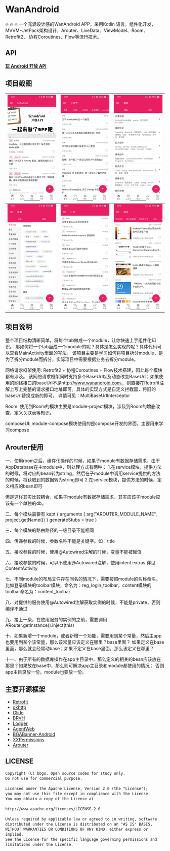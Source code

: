 # WanAndroid
🔥 🔥 🔥 一个充满设计感的WanAndroid APP，采用Kotlin 语言，组件化开发，MVVM+JetPack架构设计，Arouter、LiveData、ViewModel、Room、Retrofit2、
协程Coroutines、Flow等流行技术。

## API
[**玩 Android 开放 API**](http://www.wanandroid.com/blog/show/2)

## 项目截图

| ![](screenshot/page_1.jpg) | ![](screenshot/page_2.jpg) | ![](screenshot/page_3.jpg) |
| --- | --- | --- |
| ![](screenshot/page_4.jpg) | ![](screenshot/page_5.jpg) | ![](screenshot/page_6.jpg) |


## 项目说明
整个项目结构清晰简单，将每个tab做成一个module，让你快速上手组件化知识。
那如何将一个tab当成一个module的呢？具体是怎么实现的呢？具体代码可以查看MainActivity里面的写法。
该项目主要是学习如何将项目拆分module，是为了拆分module而拆分，实际项目中需要根据业务去拆分module。

网络请求框架使用:
Retrofit2 + 协程Coroutines + Flow技术搭建，因此每个模块都有涉及。
该网络请求框架同时支持多个BaseUrl以及动态改变BaseUrl；如果使用的网络接口的baseUrl不是http://www.wanandroid.com，
则直接在Retrofit注解上写上完整的请求接口地址即可。具体的实现方式是自定义拦截器，将旧的baseUrl替换成新的即可，
详情可见：MultiBaseUrlInterceptor

Room:
使用到Room的模块主要是module-project模块，涉及到Room的增删改查，定义关联表等知识。

composeUI:
module-compose模块使用的是compose开发的界面，主要用来学习compose


## Arouter使用

一、使用room之后，组件化操作的时候，如果子module有数据存储需求，由于AppDatabase在主module中，则处理方式有两种：
1.在service模块，提供方法的时候，将对应的bean转为string，然后在子module中调用service提供的方法的时候，将获取到的数据转为string即可
2.在service模块，提供方法的时候，定义相应的bean即可

但是这样其实比较耦合，如果子module有数据存储需求，其实应该子module应该有一个单独的db。

二、每个模块需要有
kapt {
    arguments {
        arg("AROUTER_MODULE_NAME", project.getName())
    }
    generateStubs = true
}

三、每个模块的路由路径的一级目录不能相同

四、传递参数的时候，参数名称不能是关键字。如：title

五、接收参数的时候，使用@Autowired注解的时候，变量不能被赋值

六、接收参数的时候，可以不使用@Autowired注解，使用intent.extras 详见ContentActivity

七、不同module的布局文件存在同名的情况下，需要按照module的名称命名。
比如登录模块的toolbar模块，命名为：reg_login_toolbar，content模块的toolbar命名为：content_toolbar

八、对提供的服务使用@Autowired注解获取实例的时候，不能是private，否则编译不通过

九、接上一条，在使用服务的实例的之前，需要调用ARouter.getInstance().inject(this)

十、如果新增一个module，或者新增一个功能，需要用到某个常量，然后主app也要用到某个该常量，那么该常量应该定义在哪里？base里面？
如果定义在base里面，那么就会经常动base；如果不定义在base里面，那么该定义在哪里？

十一、由于所有的数据库操作在app主目录中，那么定义的相关的bean应该放在那里？如果放在base中，那么则可解决app主目录和module都使用的情况；
否则app主目录放一份，module也要放一份。

## 主要开源框架


 - [Retrofit](https://github.com/square/retrofit)
 - [okhttp](https://github.com/square/okhttp)
 - [Glide](https://github.com/bumptech/glide)
 - [BRVH](https://github.com/CymChad/BaseRecyclerViewAdapterHelper)
 - [Logger](https://github.com/orhanobut/logger)
 - [AgentWeb](https://github.com/Justson/AgentWeb)
 - [BGABanner-Android](https://github.com/bingoogolapple/BGABanner-Android)
 - [XXPermissions](https://github.com/getActivity/XXPermissions)
 - [Arouter](https://github.com/alibaba/ARouter)




## LICENSE

```
Copyright (C) bbgo, Open source codes for study only.
Do not use for commercial purpose.

Licensed under the Apache License, Version 2.0 (the "License");
you may not use this file except in compliance with the License.
You may obtain a copy of the License at

http://www.apache.org/licenses/LICENSE-2.0

Unless required by applicable law or agreed to in writing, software
distributed under the License is distributed on an "AS IS" BASIS,
WITHOUT WARRANTIES OR CONDITIONS OF ANY KIND, either express or implied.
See the License for the specific language governing permissions and
limitations under the License.
```